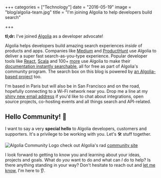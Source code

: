 +++
categories = ["Technology"]
date = "2016-05-19"
image = "blog/algolia-team.jpg"
title = "I'm joining Algolia to help developers build search"

+++

**tl;dr:** I've joined [Algolia](https://algolia.com/about) as a developer advocate!

Algolia helps developers build amazing search experiences *inside* of products and apps. Companies like [Medium](https://medium.com/search) and [ProductHunt](https://www.producthunt.com/search) use Algolia to deliver a super fast search-as-you-type experience. Popular developer tools like [React](https://facebook.github.io/react/), [Scala](http://docs.scala-lang.org/) and 100+ [more](https://github.com/algolia/docsearch-configs) use Algolia to make their [documentation instantly searchable](https://community.algolia.com/docsearch/), all for free as part of Algolia's community program. The search box on this blog is powered by [an Algolia-based project](https://blog.algolia.com/instant-search-blog-documentation-jekyll-plugin/) too.

I'm based in Paris but will also be in San Francisco and on the road, hopefully connecting to a Wi-Fi network near you. Drop me a line at my [shiny new email address](mailto:josh@algolia.com) if you'd like to chat about integrations, open source projects, co-hosting events and all things search and API-related.

## Hello Community! 🎉

I want to say a very **special hello** to Algolia developers, customers and supporters. It's a
privilege to be working with you. Let's 🛠 stuff together.

![Algolia Community Logo](/images/algolia-community-screenshot.png)
<span class="caption" style="text-align: center">check out Algolia's rad [community site](https://community.algolia.com/)</span>

I look forward to getting to know you and learning about your ideas, projects and
goals. What do *you* want to do and what can *I* do to help? Is there anything standing
in your way? Don't hesitate to reach out and [let me know](mailto:josh@algolia.com), I'm here to 👂.
